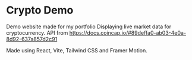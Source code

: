 # Crypto Demo

Demo website made for my portfolio 
Displaying live market data for cryptocurrency.
API from https://docs.coincap.io/#89deffa0-ab03-4e0a-8d92-637a857d2c91

Made using React, Vite, Tailwind CSS and Framer Motion.

